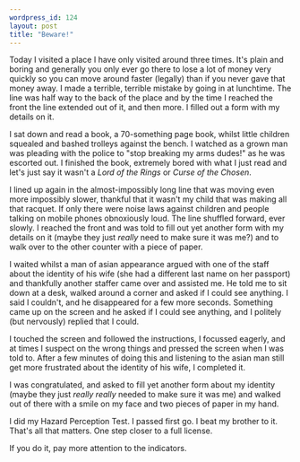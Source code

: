 ```yaml
---
wordpress_id: 124
layout: post
title: "Beware!"
---
```


Today I visited a place I have only visited around three times. It's plain and boring and generally you only ever go there to lose a lot of money very quickly so you can move around faster (legally) than if you never gave that money away. I made a terrible, terrible mistake by going in at lunchtime. The line was half way to the back of the place and by the time I reached the front the line extended out of it, and then more. I filled out a form with my details on it.

I sat down and read a book, a 70-something page book, whilst little children squealed and bashed trolleys against the bench. I watched as a grown man was pleading with the police to "stop breaking my arms dudes!" as he was escorted out. I finished the book, extremely bored with what I just read and let's just say it wasn't a<em> Lord of the Rings</em> or <em>Curse of the Chosen</em>.

I lined up again in the almost-impossibly long line that was moving even more impossibly slower, thankful that it wasn't my child that was making all that racquet. If only there were noise laws against children and people talking on mobile phones obnoxiously loud. The line shuffled forward, ever slowly. I reached the front and was told to fill out yet another form with my details on it (maybe they just *really* need to make sure it was me?) and to walk over to the other counter with a piece of paper.

I waited whilst a man of asian appearance argued with one of the staff about the identity of his wife (she had a different last name on her passport) and thankfully another staffer came over and assisted me. He told me to sit down at a desk, walked around a corner and asked if I could see anything. I said I couldn't, and he disappeared for a few more seconds. Something came up on the screen and he asked if I could see anything, and I politely (but nervously) replied that I could.

I touched the screen and followed the instructions, I focussed eagerly, and at times I suspect on the wrong things and pressed the screen when I was told to. After a few minutes of doing this and listening to the asian man still get more frustrated about the identity of his wife, I completed it.

I was congratulated, and asked to fill yet another form about my identity (maybe they just *really really* needed to make sure it was me) and walked out of there with a smile on my face and two pieces of paper in my hand.

I did my Hazard Perception Test. I passed first go. I beat my brother to it. That's all that matters. One step closer to a full license.

If you do it, pay more attention to the indicators.
